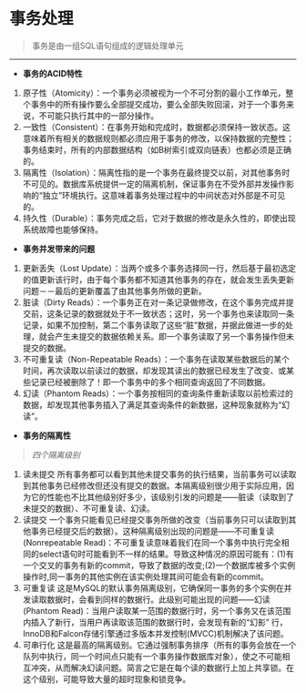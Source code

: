 # 事务处理
> 事务是由一组SQL语句组成的逻辑处理单元
***
* **事务的ACID特性**
1. 原子性（Atomicity）：一个事务必须被视为一个不可分割的最小工作单元，整个事务中的所有操作要么全部提交成功，要么全部失败回滚，对于一个事务来说，不可能只执行其中的一部分操作。
2. 一致性（Consistent）：在事务开始和完成时，数据都必须保持一致状态。这意味着所有相关的数据规则都必须应用于事务的修改，以保持数据的完整性；事务结束时，所有的内部数据结构（如B树索引或双向链表）也都必须是正确的。
3. 隔离性（Isolation）：隔离性指的是一个事务在最终提交以前，对其他事务时不可见的。数据库系统提供一定的隔离机制，保证事务在不受外部并发操作影响的“独立”环境执行。这意味着事务处理过程中的中间状态对外部是不可见的。
4. 持久性（Durable）：事务完成之后，它对于数据的修改是永久性的，即使出现系统故障也能够保持。
* **事务并发带来的问题**
1. 更新丢失（Lost Update）：当两个或多个事务选择同一行，然后基于最初选定的值更新该行时，由于每个事务都不知道其他事务的存在，就会发生丢失更新问题－－最后的更新覆盖了由其他事务所做的更新。
2. 脏读（Dirty Reads）：一个事务正在对一条记录做修改，在这个事务完成并提交前，这条记录的数据就处于不一致状态；这时，另一个事务也来读取同一条记录，如果不加控制，第二个事务读取了这些“脏”数据，并据此做进一步的处理，就会产生未提交的数据依赖关系。即一个事务读取了另一个事务操作但未提交的数据。
3. 不可重复读（Non-Repeatable Reads）：一个事务在读取某些数据后的某个时间，再次读取以前读过的数据，却发现其读出的数据已经发生了改变、或某些记录已经被删除了！即一个事务中的多个相同查询返回了不同数据。
4. 幻读（Phantom Reads）：一个事务按相同的查询条件重新读取以前检索过的数据，却发现其他事务插入了满足其查询条件的新数据，这种现象就称为“幻读”。
* **事务的隔离性**
> *四个隔离级别*
1. 读未提交
所有事务都可以看到其他未提交事务的执行结果，当前事务可以读取到其他事务已经修改但还没有提交的数据。本隔离级别很少用于实际应用，因为它的性能也不比其他级别好多少，该级别引发的问题是——脏读（读取到了未提交的数据）、不可重复读、幻读。
2. 读提交
一个事务只能看见已经提交事务所做的改变（当前事务只可以读取到其他事务已经提交后的数据）。这种隔离级别出现的问题是——不可重复读(Nonrepeatable Read)：不可重复读意味着我们在同一个事务中执行完全相同的select语句时可能看到不一样的结果。导致这种情况的原因可能有：(1)有一个交叉的事务有新的commit，导致了数据的改变;(2)一个数据库被多个实例操作时,同一事务的其他实例在该实例处理其间可能会有新的commit。
3. 可重复读
这是MySQL的默认事务隔离级别，它确保同一事务的多个实例在并发读取数据时，会看到同样的数据行。此级别可能出现的问题——幻读(Phantom Read)：当用户读取某一范围的数据行时，另一个事务又在该范围内插入了新行，当用户再读取该范围的数据行时，会发现有新的“幻影” 行，InnoDB和Falcon存储引擎通过多版本并发控制(MVCC)机制解决了该问题。
4. 可串行化
这是最高的隔离级别。它通过强制事务排序（所有的事务会放在一个队列中执行，同一个时间点只能有一个事务操作数据库对象），使之不可能相互冲突，从而解决幻读问题。简言之它是在每个读的数据行上加上共享锁。在这个级别，可能导致大量的超时现象和锁竞争。
